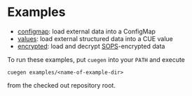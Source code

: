 # Examples

* [configmap](configmap): load external data into a ConfigMap
* [values](values): load external structured data into a CUE value
* [encrypted](encrypted): load and decrypt [SOPS][SOPS]-encrypted data

To run these examples, put `cuegen` into your `PATH` and execute

    cuegen examples/<name-of-example-dir>

from the checked out repository root.

[SOPS]:   https://github.com/mozilla/sops